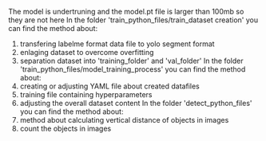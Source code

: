The model is undertruning and the model.pt file is larger than 100mb so they are not here
In the folder 'train_python_files/train_dataset creation' you can find the method about: 
  1.  transfering labelme format data file to yolo segment format
  2.  enlaging dataset to overcome overfitting
  3.  separation dataset into 'training_folder' and 'val_folder'
In the folder 'train_python_files/model_training_process' you can find the method about:
  1.  creating or adjusting YAML file about created datafiles
  2.  training file containing hyperparameters
  3.  adjusting the overall dataset content
In the folder 'detect_python_files' you can find the method about:
  1. method about calculating vertical distance of objects in images
  2. count the objects in images
